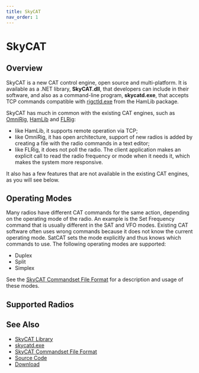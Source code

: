 ```yaml
---
title: SkyCAT
nav_order: 1
---
```


# SkyCAT

## Overview

SkyCAT is a new CAT control engine, open source and multi-platform. It is available as a .NET library, **SkyCAT.dll**, that developers can include in their software, and also as a command-line program, **skycatd.exe**, that accepts TCP commands compatible with
[rigctld.exe](https://hamlib.sourceforge.net/html/rigctld.1.html) from the HamLib package.

SkyCAT has much in common with the existing CAT  engines, such as
[OmniRig](https://dxatlas.com/OmniRig/), [HamLib](https://hamlib.github.io/) and [FLRig](https://github.com/w1hkj/flrig):

- like HamLib, it supports remote operation via TCP;
- like OmniRig, it has open architecture, support of new radios is added by creating a file with the radio commands in a text editor;
- like FLRig, it does not poll the radio. The client application makes an explicit call to read the radio frequency or mode when it needs it, which makes the system more responsive.

It also has a few features that are not available in the existing CAT engines, as you will see below.

## Operating Modes

Many radios have different CAT commands for the same action, depending on the operating mode of the radio. An example is the Set Frequency command that is usually different in the SAT and VFO modes. Existing CAT software often uses wrong commands because it does not know the current operating mode. SatCAT sets the mode explicitly and thus knows which commands to use. The following operating modes are supported:

- Duplex
- Split
- Simplex

See the [SkyCAT Commandset File Format](commandset-format.md) for a description and usage of these modes.

## Supported Radios


## See Also

- [SkyCAT Library](library.md)
- [skycatd.exe](skycatd.md)
- [SkyCAT Commandset File Format](commandset-format.md)
- [Source Code](https://ve3nea.github.io/SkyCAT/index.html)
- [Download](download.md)

